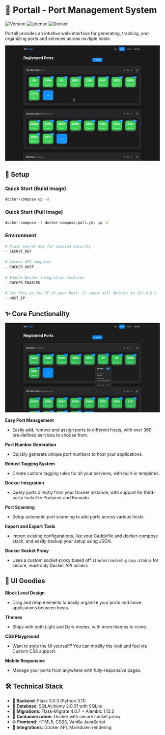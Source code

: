 # 🚢 Portall - Port Management System

![Version](https://img.shields.io/badge/version-2.0.0-blue.svg)
![License](https://img.shields.io/badge/license-MIT-green.svg)
![Docker](https://img.shields.io/badge/docker-ready-brightgreen.svg)

Portall provides an intuitive web-interface for generating, tracking, and organizing ports and services across multiple hosts.

<img src="demo/gif/drag.gif">

## 🐳 Setup

### Quick Start (Build Image)
```bash
docker-compose up -d
```

### Quick Start (Pull Image)
```bash
docker-compose -f docker-compose.pull.yml up -d
```

### Environment
```bash
# Flask secret key for session security
- SECRET_KEY

# Docker API endpoint
- DOCKER_HOST

# Enable Docker integration features
- DOCKER_ENABLED

# Set this as the IP of your host. If unset will default to 127.0.0.1
- HOST_IP
```

## ✨ Core Functionality

<img src="demo/img/ports.png" width="900">

**Easy Port Management**
   - Easily add, remove and assign ports to different hosts, with over 360 pre-defined services to choose from.

**Port Number Generation**
   - Quickly generate unique port numbers to host your applications.

**Robust Tagging System**
   - Create custom tagging rules for all your services, with built-in templates.

**Docker Integration**
   - Query ports directly from your Docker instance, with support for third-party tools like Portainer and Komodo.

**Port Scanning**
   - Setup automatic port scanning to add ports across various hosts.

**Import and Export Tools**
   - Import existing configurations, like your Caddyfile and docker-compose stack, and easily backup your setup using JSON.

**Docker Socket Proxy**
  - Uses a custom socket-proxy based off `11notes/socket-proxy:stable` for secure, read-only Docker API access

## 🎨 UI Goodies

**Block Level Design**
   - Drag and drop elements to easily organize your ports and move applications between hosts.

**Themes**
   - Ships with both Light and Dark modes, with more themes to come.

**CSS Playground**
   - Want to style the UI yourself? You can modify the look and feel via Custom CSS support.

**Mobile Responsive**
   - Manage your ports from anywhere with fully-responsive pages.

## 🛠️ Technical Stack

- 🐍 **Backend**: Flask 3.0.3 (Python 3.11)
- 💾 **Database**: SQLAlchemy 2.0.31 with SQLite
- 🔄 **Migrations**: Flask-Migrate 4.0.7 + Alembic 1.13.2
- 🐳 **Containerization**: Docker with secure socket proxy
- 🌐 **Frontend**: HTML5, CSS3, Vanilla JavaScript
- 🔗 **Integrations**: Docker API, Markdown rendering

